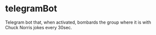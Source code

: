 # telegramBot
Telegram bot that, when activated, bombards the group where it is with Chuck Norris jokes every 30sec.
